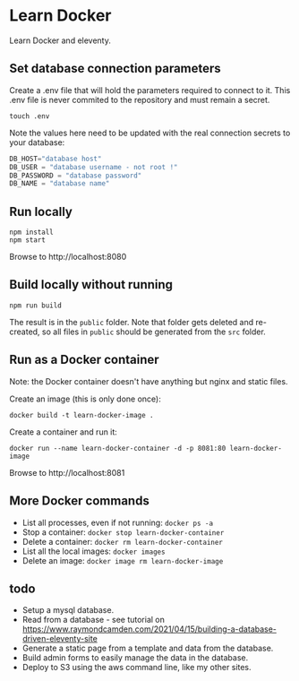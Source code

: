 # Learn Docker
Learn Docker and eleventy.

## Set database connection parameters
Create a .env file that will hold the parameters required to connect to it.
This .env file is never commited to the repository and must remain a secret.

```shell
touch .env
```

Note the values here need to be updated with the real connection secrets to your database:

```javascript
DB_HOST="database host"
DB_USER = "database username - not root !"
DB_PASSWORD = "database password"
DB_NAME = "database name"
```

## Run locally
```shell
npm install
npm start
```

Browse to http://localhost:8080

## Build locally without running
```shell
npm run build
```

The result is in the `public` folder. Note that folder gets deleted and re-created, so all files in `public` should be generated from the `src` folder.

## Run as a Docker container
Note: the Docker container doesn't have anything but nginx and static files.

Create an image (this is only done once):

```shell
docker build -t learn-docker-image .
```

Create a container and run it:

```shell
docker run --name learn-docker-container -d -p 8081:80 learn-docker-image
```

Browse to http://localhost:8081

## More Docker commands

- List all processes, even if not running: `docker ps -a`
- Stop a container: `docker stop learn-docker-container`
- Delete a container: `docker rm learn-docker-container`
- List all the local images: `docker images`
- Delete an image: `docker image rm learn-docker-image`

## todo
- Setup a mysql database.
- Read from a database - see tutorial on https://www.raymondcamden.com/2021/04/15/building-a-database-driven-eleventy-site
- Generate a static page from a template and data from the database.
- Build admin forms to easily manage the data in the database.
- Deploy to S3 using the aws command line, like my other sites.
